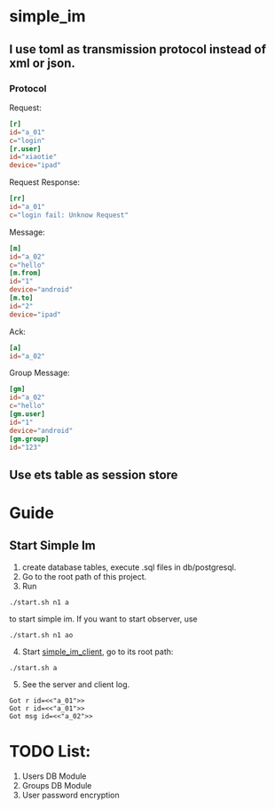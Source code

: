 # simple_im
## I use toml as transmission protocol instead of xml or json.
### Protocol
Request:  
```toml
[r]
id="a_01"
c="login"
[r.user]
id="xiaotie"
device="ipad"
```
Request Response:  
```toml
[rr]
id="a_01"
c="login fail: Unknow Request"
```
Message:  
```toml
[m]
id="a_02"
c="hello"
[m.from]
id="1"
device="android"
[m.to]
id="2"
device="ipad"
```
Ack:
```toml
[a]
id="a_02"
```
Group Message:  
```toml
[gm]
id="a_02"
c="hello"
[gm.user]
id="1"
device="android"
[gm.group]
id="123"
```

## Use ets table as session store

# Guide
## Start Simple Im
1. create database tables, execute .sql files in db/postgresql.  
2. Go to the root path of this project.   
3. Run
```shell
./start.sh n1 a
```
to start simple im. If you want to start observer, use
```shell
./start.sh n1 ao
```
4. Start [simple_im_client](https://github.com/wudixiaotie/simple_im_client), go to its root path: 
```shell
./start.sh a
```
5. See the server and client log.
```log
Got r id=<<"a_01">>
Got r id=<<"a_01">>
Got msg id=<<"a_02">>
```


# TODO List:
1. Users DB Module
2. Groups DB Module
3. User password encryption